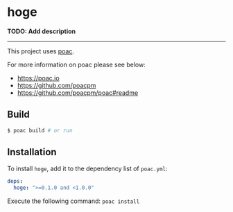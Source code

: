 # hoge
**TODO: Add description**

---
This project uses [poac](https://github.com/poacpm/poac).

For more information on poac please see below:
* https://poac.io
* https://github.com/poacpm
* https://github.com/poacpm/poac#readme

## Build

```bash
$ poac build # or run
```

## Installation

To install `hoge`, add it to the dependency list of `poac.yml`:

```yaml
deps:
  hoge: ">=0.1.0 and <1.0.0"
```

Execute the following command:
`poac install`
